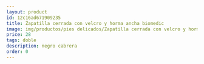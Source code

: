 ```yaml
---
layout: product
id: 12c16ad671909235
title: Zapatilla cerrada con velcro y horma ancha biomedic
image: img/productos/pies delicados/Zapatilla cerrada con velcro y horma ancha biomedic=28=doble=negro cabrera.webp
price: 28
tags: doble
description: negro cabrera
order: 0
---
```

